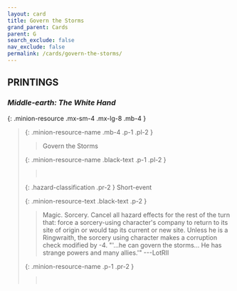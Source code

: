 ```yaml
---
layout: card
title: Govern the Storms
grand_parent: Cards
parent: G
search_exclude: false
nav_exclude: false
permalink: /cards/govern-the-storms/
---
```


## PRINTINGS


### _Middle-earth: The White Hand_

{: .minion-resource .mx-sm-4 .mx-lg-8 .mb-4 }
> {: .minion-resource-name .mb-4 .p-1 .pl-2 }
> > <div class="hazard-mp"></div>
> > <div class="card-name">Govern the Storms</div>
>
> {: .minion-resource-name .black-text .p-1 .pl-2 }
> > &nbsp;
>
> {: .hazard-classification .pr-2 }
> Short-event
>
> {: .minion-resource-text .black-text .p-2 }
> > Magic. Sorcery. Cancel all hazard effects for the rest of the turn that: force a sorcery-using character's company to return to its site of origin or would tap its current or new site. Unless he is a Ringwraith, the sorcery using character makes a corruption check modified by -4.  "'...he can govern the storms... He has strange powers and many allies.'" ---LotRII 
> 
> {: .minion-resource-name .p-1 .pr-2 }
> > <div class="card-shield"></div>
> > <div class="card-corruption-white">&nbsp;</div>
